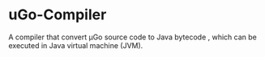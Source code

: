 # uGo-Compiler
A compiler that convert μGo source code to Java bytecode , which can be executed in Java virtual machine (JVM).